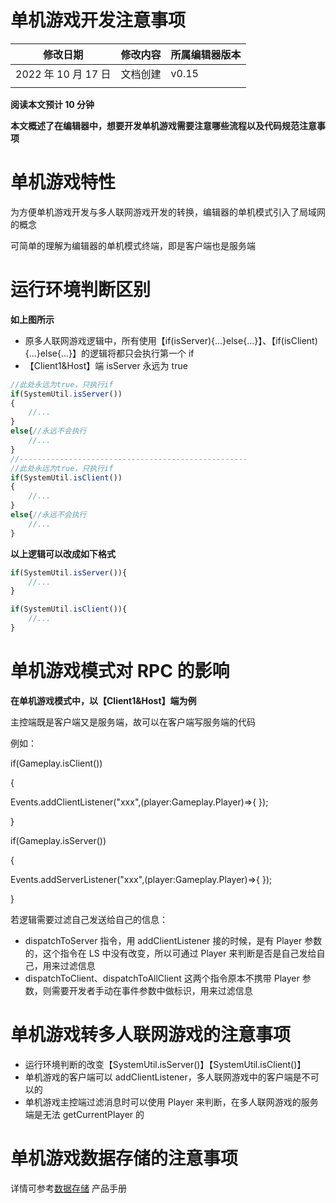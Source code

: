 # 单机游戏开发注意事项

| 修改日期            | 修改内容 | 所属编辑器版本 |
| ------------------- | -------- | -------------- |
| 2022 年 10 月 17 日 | 文档创建 | v0.15          |
|                     |          |                |

<strong>阅读本文预计 10 分钟</strong>

<strong>本文概述了在编辑器中，想要开发单机游戏需要注意哪些流程以及代码规范注意事项</strong>

# 单机游戏特性

为方便单机游戏开发与多人联网游戏开发的转换，编辑器的单机模式引入了局域网的概念

可简单的理解为编辑器的单机模式终端，即是客户端也是服务端

# 运行环境判断区别

<strong>如上图所示</strong>

- 原多人联网游戏逻辑中，所有使用【if(isServer){...}else{...}】、【if(isClient){...}else{...}】的逻辑将都只会执行第一个 if
- 【Client1&Host】端 isServer 永远为 true

```ts
//此处永远为true，只执行if
if(SystemUtil.isServer())
{
    //...
}
else{//永远不会执行
    //...
}
//---------------------------------------------------
//此处永远为true，只执行if
if(SystemUtil.isClient())
{
    //...
}
else{//永远不会执行
    //...
}
```

<strong>以上逻辑可以改成如下格式</strong>

```ts
if(SystemUtil.isServer()){
    //...
}

if(SystemUtil.isClient()){
    //...
}
```

# 单机游戏模式对 RPC 的影响

<strong>在单机游戏模式中，以【Client1&Host】端为例</strong>

主控端既是客户端又是服务端，故可以在客户端写服务端的代码

例如：

if(Gameplay.isClient())

{

Events.addClientListener("xxx",(player:Gameplay.Player)=>{ });

}

if(Gameplay.isServer())

{

Events.addServerListener("xxx",(player:Gameplay.Player)=>{ });

}

若逻辑需要过滤自己发送给自己的信息：

- dispatchToServer 指令，用 addClientListener 接的时候，是有 Player 参数的，这个指令在 LS 中没有改变，所以可通过 Player 来判断是否是自己发给自己，用来过滤信息
- dispatchToClient、dispatchToAllClient 这两个指令原本不携带 Player 参数，则需要开发者手动在事件参数中做标识，用来过滤信息

# 

# 单机游戏转多人联网游戏的注意事项

- 运行环境判断的改变【SystemUtil.isServer()】【SystemUtil.isClient()】
- 单机游戏的客户端可以 addClientListener，多人联网游戏中的客户端是不可以的
- 单机游戏主控端过滤消息时可以使用 Player 来判断，在多人联网游戏的服务端是无法 getCurrentPlayer 的

# 单机游戏数据存储的注意事项

详情可参考[数据存储](https://meta.feishu.cn/wiki/wikcnl49v1cFFHKGwNaL6rSEMVg) 产品手册
